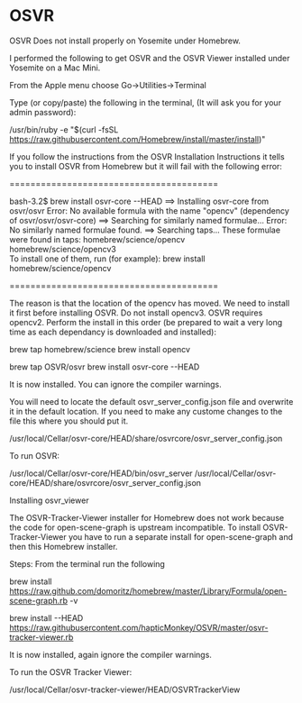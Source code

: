 # OSVR

OSVR Does not install properly on Yosemite under Homebrew.

I performed the following to get OSVR and the OSVR Viewer installed under Yosemite on a Mac Mini.

From the Apple menu choose Go->Utilities->Terminal

Type (or copy/paste) the following in the terminal, (It will ask you for your admin password): 

/usr/bin/ruby -e "$(curl -fsSL https://raw.githubusercontent.com/Homebrew/install/master/install)"

If you follow the instructions from the OSVR Installation Instructions it tells you to install OSVR from Homebrew but it will fail with the following error:

========================================

bash-3.2$ brew install osvr-core --HEAD
==> Installing osvr-core from osvr/osvr
Error: No available formula with the name "opencv" (dependency of osvr/osvr/osvr-core)
==> Searching for similarly named formulae...
Error: No similarly named formulae found.
==> Searching taps...
These formulae were found in taps:
homebrew/science/opencv                  homebrew/science/opencv3               
To install one of them, run (for example):
  brew install homebrew/science/opencv

========================================

The reason is that the location of the opencv has moved.  We need to install it first before installing OSVR.  Do not install opencv3.  OSVR requires opencv2. Perform the install in this order (be prepared to wait a very long time as each dependancy is downloaded and installed):

brew tap homebrew/science
brew install opencv

brew tap OSVR/osvr
brew install osvr-core --HEAD

It is now installed.  You can ignore the compiler warnings.

You will need to locate the default osvr_server_config.json file and overwrite it in the default location.  If you need to make any custome changes to the file this where you should put it.

/usr/local/Cellar/osvr-core/HEAD/share/osvrcore/osvr_server_config.json

To run OSVR:

/usr/local/Cellar/osvr-core/HEAD/bin/osvr_server /usr/local/Cellar/osvr-core/HEAD/share/osvrcore/osvr_server_config.json


Installing osvr_viewer

The OSVR-Tracker-Viewer installer for Homebrew does not work because the code for open-scene-graph is upstream incompatible.  To install OSVR-Tracker-Viewer you have to run a separate install for open-scene-graph and then this Homebrew installer.

Steps: From the terminal run the following

brew install https://raw.github.com/domoritz/homebrew/master/Library/Formula/open-scene-graph.rb -v

brew install --HEAD https://raw.githubusercontent.com/hapticMonkey/OSVR/master/osvr-tracker-viewer.rb

It is now installed, again ignore the compiler warnings.

To run the OSVR Tracker Viewer:

/usr/local/Cellar/osvr-tracker-viewer/HEAD/OSVRTrackerView
